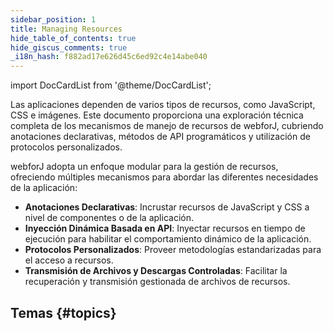 ```yaml
---
sidebar_position: 1
title: Managing Resources
hide_table_of_contents: true
hide_giscus_comments: true
_i18n_hash: f882ad17e626d45c6ed92c4e14abe040
---
```

<Head>
  <style>{`
  .container {
    max-width: 65em !important;
  }
  `}</style>
</Head>

<!-- vale off -->
import DocCardList from '@theme/DocCardList';

<!-- vale on -->

Las aplicaciones dependen de varios tipos de recursos, como JavaScript, CSS e imágenes. Este documento proporciona una exploración técnica completa de los mecanismos de manejo de recursos de webforJ, cubriendo anotaciones declarativas, métodos de API programáticos y utilización de protocolos personalizados.

webforJ adopta un enfoque modular para la gestión de recursos, ofreciendo múltiples mecanismos para abordar las diferentes necesidades de la aplicación:

- **Anotaciones Declarativas**: Incrustar recursos de JavaScript y CSS a nivel de componentes o de la aplicación.
- **Inyección Dinámica Basada en API**: Inyectar recursos en tiempo de ejecución para habilitar el comportamiento dinámico de la aplicación.
- **Protocolos Personalizados**: Proveer metodologías estandarizadas para el acceso a recursos.
- **Transmisión de Archivos y Descargas Controladas**: Facilitar la recuperación y transmisión gestionada de archivos de recursos.

## Temas {#topics}

<DocCardList className="topics-section" />
